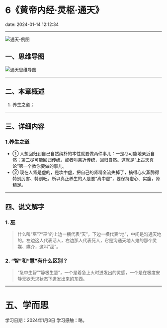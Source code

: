 # 6《黄帝内经·灵枢·通天》
date: 2024-01-14 12:12:34

---

![通天-例图](https://s11.ax1x.com/2024/01/15/pFiBl40.png)

## 一、思维导图

![通天思维导图](https://s11.ax1x.com/2024/01/03/pij5WMF.png)

---

## 二、本章概述

1. 养生之道；

---

## 三、详细内容

### 1.养生之道

- ① 人想回归到自己自然纯朴的本性就要做两件事儿：一是尽可能地亲近自然；第二尽可能回归传统，或者叫亲近传统，回归自然。这就是“上古天真论”第一个教你要做的事儿。
- ② 现在人肾是虚的，是坎中虚，把自己的肾精全流失掉了，搞得心火蒸腾得特别厉害、特别旺。所以真正养生的人是要“离中虚”，要保持虚心、实腹，肾精足。

---

## 四、说文解字

### 1. 巫

> 什么叫“巫”?“巫”的上边一横代表“天”，下边一横代表“地”，中间是沟通天地的。左边这人代表活人，右边那人代表死人，它是沟通天地人鬼的那个灵媒、媒介，这叫“巫”。


### 2. “智”和“慧”有什么区别？

> “急中生智”“静极生慧”，一个是着急上火时迸发出的灵感，一个是在极度安静无欲无求状态下迸发出来的东西。

---

# 五、学而思

学习日期：2024年1月3日
学习感触：略。